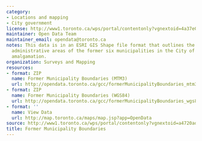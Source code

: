 ```yaml
---
category:
- Locations and mapping
- City government
license: http://www1.toronto.ca/wps/portal/contentonly?vgnextoid=4a37e03bb8d1e310VgnVCM10000071d60f89RCRD
maintainer: Open Data Team
maintainer_email: opendata@toronto.ca
notes: This data is in an ESRI GIS Shape file format that outlines the geographical
  administrative areas of the former six municipalities in the City of Toronto pre
  amalgamation.
organization: Surveys and Mapping
resources:
- format: ZIP
  name: Former Municipality Boundaries (MTM3)
  url: http://opendata.toronto.ca/gcc/formerMunicipalityBoundaries_mtm3.zip
- format: ZIP
  name: Former Municipality Boundaries (WGS84)
  url: http://opendata.toronto.ca/gcc/formerMunicipalityBoundaries_wgs84.zip
- format: ''
  name: View Data
  url: http://map.toronto.ca/maps/map.jsp?app=OpenData
source: http://www1.toronto.ca/wps/portal/contentonly?vgnextoid=a4720ad4e4030410VgnVCM10000071d60f89RCRD&vgnextchannel=1a66e03bb8d1e310VgnVCM10000071d60f89RCRD
title: Former Municipality Boundaries
---
```

